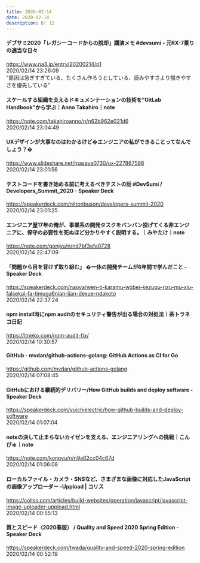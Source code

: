 ```yaml
---
title: 2020-02-14
date: 2020-02-14
description: B! 12
---
```


#### デブサミ2020「レガシーコードからの脱却」講演メモ #devsumi - 元RX-7乗りの適当な日々
https://www.na3.jp/entry/20200214/p1<br>
2020/02/14 23:26:09<br>
“原因は急ぎすぎている、たくさん作ろうとしている、読みやすさより描きやすさを優先している”


#### スケールする組織を支えるドキュメンテーションの技術を”GitLab Handbook”から学ぶ｜Anno Takahiro｜note
https://note.com/takahiroanno/n/n62b962e021d6<br>
2020/02/14 23:04:49<br>


#### UXデザインが大事なのはわかるけど�エンジニアの私ができることってなんでしょう？�
https://www.slideshare.net/masaya0730/ux-227867598<br>
2020/02/14 23:01:56<br>


#### テストコードを書き始める前に考えるべきテストの話 #DevSumi / Developers_Summit_2020 - Speaker Deck
https://speakerdeck.com/nihonbuson/developers-summit-2020<br>
2020/02/14 23:01:25<br>


#### エンジニア歴17年の俺が、事業系の開発タスクをバンバン投げてくる非エンジニアに、保守の必要性を死ぬほど分かりやすく説明する。｜みやたけ｜note
https://note.com/gonjyu/n/nd7bf3efa0728<br>
2020/02/14 22:47:09<br>


#### 「問題から目を背けず取り組む」 �一休の開発チームが6年間で学んだこと - Speaker Deck
https://speakerdeck.com/naoya/wen-ti-karamu-wobei-kezuqu-rizu-mu-xiu-falsekai-fa-timuga6nian-jian-dexue-ndakoto<br>
2020/02/14 22:37:24<br>


#### npm install時にnpm auditのセキュリティ警告が出る場合の対処法｜茶トラネコ日記
https://itneko.com/npm-audit-fix/<br>
2020/02/14 10:30:57<br>


#### GitHub - mvdan/github-actions-golang: GitHub Actions as CI for Go
https://github.com/mvdan/github-actions-golang<br>
2020/02/14 07:08:45<br>


#### GitHubにおける継続的デリバリー/How GitHub builds and deploy software - Speaker Deck
https://speakerdeck.com/yuichielectric/how-github-builds-and-deploy-software<br>
2020/02/14 01:07:04<br>


#### noteの決して止まらないカイゼンを支える、エンジニアリングへの挑戦｜こんぴゅ｜note
https://note.com/konpyu/n/n9a62cc04c67d<br>
2020/02/14 01:06:08<br>


####   ローカルファイル・カメラ・SNSなど、さまざまな画像に対応したJavaScriptの画像アップローダー -Uppload | コリス
https://coliss.com/articles/build-websites/operation/javascript/javascript-image-uploader-uppload.html<br>
2020/02/14 00:55:13<br>


#### 質とスピード（2020春版） / Quality and Speed 2020 Spring Edition - Speaker Deck
https://speakerdeck.com/twada/quality-and-speed-2020-spring-edition<br>
2020/02/14 00:52:19<br>


